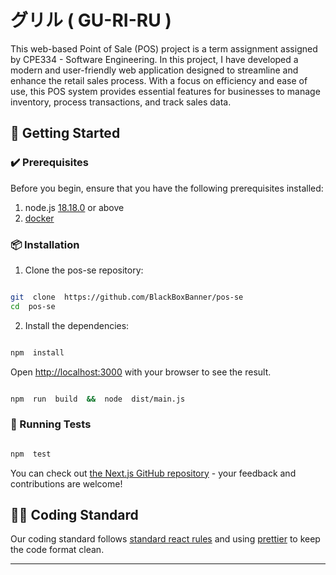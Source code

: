 # グリル ( GU-RI-RU )

This web-based Point of Sale (POS) project is a term assignment assigned by CPE334 - Software Engineering. In this project, I have developed a modern and user-friendly web application designed to streamline and enhance the retail sales process. With a focus on efficiency and ease of use, this POS system provides essential features for businesses to manage inventory, process transactions, and track sales data.

## 🚀 Getting Started

### ✔️ Prerequisites

Before you begin, ensure that you have the following prerequisites installed:

1.  node.js [18.18.0](https://nodejs.org/dist/v18.18.0/node-v18.18.0.pkg) or above
2.  [docker](https://www.docker.com/)

### 📦 Installation

1. Clone the pos-se repository:

```sh

git  clone  https://github.com/BlackBoxBanner/pos-se
cd  pos-se

```

2. Install the dependencies:

```sh

npm  install


```

Open [http://localhost:3000](http://localhost:3000) with your browser to see the
result.

```sh

npm  run  build  &&  node  dist/main.js

```

### 🧪 Running Tests

```sh

npm  test

```

You can check out
[the Next.js GitHub repository](https://github.com/vercel/next.js/) - your
feedback and contributions are welcome!

## 👩‍💻 Coding Standard

Our coding standard follows [standard react rules](https://github.com/pillarstudio/standards/blob/master/reactjs-guidelines.md#basic-rules) and using [prettier](https://prettier.io/) to keep the code format clean.

---

